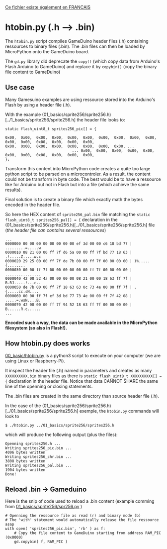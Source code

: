 [Ce fichier existe également en FRANCAIS](TOOLS.md)

# htobin.py (.h --> .bin)
The `htobin.py` script compiles GameDuino header files (.h) containing ressources to binary files (.bin). The .bin files can then be loaded by MicroPython onto the GameDuino board.

The `gd.py` library did deprecate the `copy()` (which copy data from Arduino's Flash Arduino to GameDuino) and replace it by `copybin()` (copy the binary file content to  GameDuino)

## Use case
Many Gamesuino examples are using ressource stored into the Arduino's Flash by using a header file (.h).

With the example (01_basics/sprite256/sprite256.h)[../1_basics/sprite256/sprite256.h] the header file looks to:

```
static flash_uint8_t sprites256_pic[] = {

0x00,  0x00,  0x00,  0x00,  0x00,  0x00,  0x00,  0x00,  0x00,  0x00,  0x00,  0x00,  0x00,  0x00,  0x00,  0x00,
0x00,  0x00,  0x00,  0x00,  0x00,  0x00,  0x00,  0x00, ...
                              ... 0x00,  0x00,  0x00,  0x00,  0x00,  0x00,  0x00,  0x00,  0x00,  0x00,  0x00,
};
```

Transform this content into MicroPython code creates a quite too large python script to be parsed on a microcontroler. As a result, the content could not be transform in byte code. The best would be to have a ressource like for Arduino but not in Flash but into a file (which achieve the same results).

Final solution is to create a binary file which exactly math the bytes encoded in the header file.

So here the HEX content of `sprite256_pal.bin` file matching the `static flash_uint8_t sprites256_pal[] = {` declaration in the (01_basics/sprite256/sprite256.h)[../01_basics/sprite256/sprite256.h] file (_the header file can contains several ressources_)
```
...
0000000 00 00 00 00 00 00 00 00 ef 3d 00 00 c6 18 bd 77 | .........=.....w
0000010 08 21 00 00 ff 7f d6 5a 00 00 ff 7f bd 77 18 63 | .!.....Z.....w.c
0000020 29 25 00 00 ff 7f de 7b 00 00 ff 7f 00 00 00 00 | )%.....{........
0000030 00 00 ff 7f 00 00 00 00 00 00 ff 7f 00 00 00 00 | ................
0000040 42 08 52 4a 00 00 00 00 08 21 00 00 18 63 ff 7f | B.RJ.....!...c..
0000050 de 7b 00 00 ff 7f 18 63 63 0c 73 4e 00 00 ff 7f | .{.....cc.sN....
0000060 00 00 ff 7f ef 3d bd 77 73 4e 00 00 ff 7f 42 08 | .....=.wsN....B.
0000070 42 08 00 00 ff 7f 94 52 18 63 ff 7f 00 00 00 00 | B......R.c......
...
```
__Encoded such a way, the data can be made available in the MicroPython filesystem (so also in Flash!).__

## How htobin.py does works

[00_basic/htobin.py](00_basic/htobin.py) is a python3 script to execute on your computer (we are using Linux or Raspberry-Pi).

It inspect the header file (.h) named in parameters and creates as many `XXXXXXXXXX.bin` binary files as there is `static flash_uint8_t XXXXXXXXXX[] = {` declaration in the header file. Notice that data CANNOT SHARE the same line of the openning or closing statements.

The .bin files are created in the same directory than source header file (.h).

In the case of the (01_basics/sprite256/sprite256.h)[../01_basics/sprite256/sprite256.h] exemple, the `htobin.py` commands will look to

```
$ ./htobin.py ../01_basics/sprite256/sprites256.h
```

which will produce the following output (plus the files):

```
Openning sprites256.h ...
Writing sprites256_pic.bin ...
4096 bytes written
Writing sprites256_chr.bin ...
3808 bytes written
Writing sprites256_pal.bin ...
1904 bytes written
Done!
```

## Reload .bin -> Gameduino

Here is the snip of code used to reload a .bin content (example comming from  [01_basics/sprite256/spr256.py](../01_basics/sprite256/spr256.py) )

```
# Openning the ressource file as read (r) and binary mode (b)
# The 'with' statement would automatically release the file ressource asap
with open( 'sprites256_pic.bin', 'rb' ) as f:
	# Copy the file content to GameDuino starting from address RAM_PIC (0x0000)
	gd.copybin( f, RAM_PIC )
```

